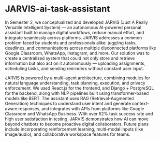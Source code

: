 # JARVIS-ai-task-assistant
In Semester 2, we conceptualized and developed JARVIS (Just A Really Versatile Intelligent System) — an autonomous AI-powered personal assistant built to manage digital workflows, reduce manual effort, and integrate seamlessly across platforms. JARVIS addresses a common problem faced by students and professionals alike: juggling tasks, deadlines, and communications across multiple disconnected platforms like Google Classroom, WhatsApp, Instagram, and more. Our solution was to create a centralized system that could not only store and retrieve information but also act on it autonomously — uploading assignments, scheduling tasks, and sending reminders without constant user input.

JARVIS is powered by a multi-agent architecture, combining modules for natural language understanding, task planning, execution, and privacy enforcement. We used React.js for the frontend, and Django + PostgreSQL for the backend, along with NLP pipelines built using transformer-based models like BERT. The assistant uses RAG (Retrieval-Augmented Generation) techniques to understand user intent and generate context-aware responses, and integrates with APIs from platforms like Google Classroom and WhatsApp Business. With over 92% task success rate and high user satisfaction in testing, JARVIS demonstrates how AI can move beyond chatbots to become proactive digital collaborators. Future plans include incorporating reinforcement learning, multi-modal inputs (like image/audio), and collaborative workspace features for teams.

